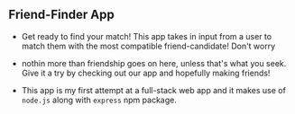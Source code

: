 ## Friend-Finder App

* Get ready to find your match! This app takes in input from a user to match them with the most compatible friend-candidate! Don't worry
* nothin more than friendship goes on here, unless that's what you seek. Give it a try by checking out our app and hopefully making friends!

* This app is my first attempt at a full-stack web app and it makes use of `node.js` along with `express` npm package.

